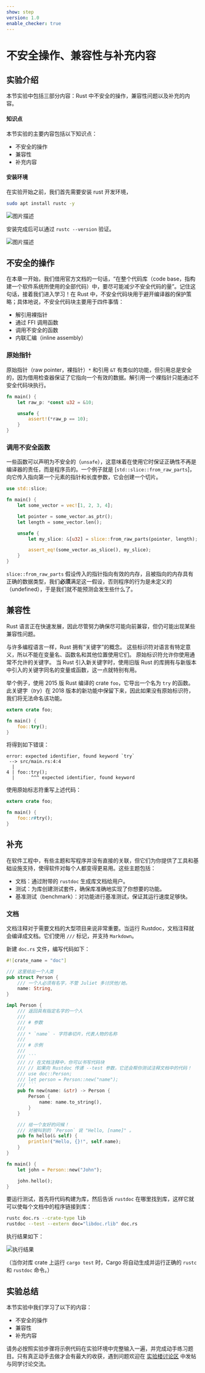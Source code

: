```yaml
---
show: step
version: 1.0
enable_checker: true
---
```


# 不安全操作、兼容性与补充内容

## 实验介绍

本节实验中包括三部分内容：Rust 中不安全的操作，兼容性问题以及补充的内容。

#### 知识点

本节实验的主要内容包括以下知识点：

- 不安全的操作
- 兼容性
- 补充内容

#### 安装环境

在实验开始之前，我们首先需要安装 rust 开发环境，

```bash
sudo apt install rustc -y
```
![图片描述](https://dn-simplecloud.shiyanlou.com/questions/uid810810-20220216-1644973783064)

安装完成后可以通过 `rustc --version` 验证。

![图片描述](https://dn-simplecloud.shiyanlou.com/questions/uid810810-20220216-1644973867988)

## 不安全的操作

在本章一开始，我们借用官方文档的一句话，“在整个代码库（code base，指构建一个软件系统所使用的全部代码）中，要尽可能减少不安全代码的量”。记住这句话，接着我们进入学习！在 Rust 中，不安全代码块用于避开编译器的保护策略；具体地说，不安全代码块主要用于四件事情：

- 解引用裸指针
- 通过 FFI 调用函数
- 调用不安全的函数
- 内联汇编（inline assembly）

### 原始指针

原始指针（raw pointer，裸指针）`*` 和引用 `&T` 有类似的功能，但引用总是安全的，因为借用检查器保证了它指向一个有效的数据。解引用一个裸指针只能通过不安全代码块执行。

```rust
fn main() {
    let raw_p: *const u32 = &10;

    unsafe {
        assert!(*raw_p == 10);
    }
}
```

### 调用不安全函数

一些函数可以声明为不安全的（`unsafe`），这意味着在使用它时保证正确性不再是编译器的责任，而是程序员的。一个例子就是 [`std::slice::from_raw_parts`]，向它传入指向第一个元素的指针和长度参数，它会创建一个切片。

```rust
use std::slice;

fn main() {
    let some_vector = vec![1, 2, 3, 4];

    let pointer = some_vector.as_ptr();
    let length = some_vector.len();

    unsafe {
        let my_slice: &[u32] = slice::from_raw_parts(pointer, length);

        assert_eq!(some_vector.as_slice(), my_slice);
    }
}
```

`slice::from_raw_parts` 假设传入的指针指向有效的内存，且被指向的内存具有正确的数据类型，我们**必须**满足这一假设，否则程序的行为是未定义的（undefined），于是我们就不能预测会发生些什么了。

## 兼容性

Rust 语言正在快速发展，因此尽管努力确保尽可能向前兼容，但仍可能出现某些兼容性问题。

与许多编程语言一样，Rust 拥有“关键字”的概念。 这些标识符对语言有特定意义，所以不能在变量名、函数名和其他位置使用它们。 原始标识符允许你使用通常不允许的关键字。 当 Rust 引入新关键字时，使用旧版 Rust 的库拥有与新版本中引入的关键字同名的变量或函数，这一点就特别有用。

举个例子，使用 2015 版 Rust 编译的 crate `foo`，它导出一个名为 `try` 的函数。 此关键字（_try_）在 2018 版本的新功能中保留下来，因此如果没有原始标识符，我们将无法命名该功能。

```rust
extern crate foo;

fn main() {
    foo::try();
}
```

将得到如下错误：

```text
error: expected identifier, found keyword `try`
 --> src/main.rs:4:4
  |
4 | foo::try();
  |      ^^^ expected identifier, found keyword
```

使用原始标志符重写上述代码：

```rust
extern crate foo;

fn main() {
    foo::r#try();
}
```

## 补充

在软件工程中，有些主题和写程序并没有直接的关联，但它们为你提供了工具和基础设施支持，使得软件对每个人都变得更易用。这些主题包括：

- 文档：通过附带的 `rustdoc` 生成库文档给用户。
- 测试：为库创建测试套件，确保库准确地实现了你想要的功能。
- 基准测试（benchmark）：对功能进行基准测试，保证其运行速度足够快。

### 文档

文档注释对于需要文档的大型项目来说非常重要。当运行 Rustdoc，文档注释就会编译成文档。它们使用 `///` 标记，并支持 `Markdown`。

新建 `doc.rs` 文件，编写代码如下：

````rust
#![crate_name = "doc"]

/// 这里给出一个人类
pub struct Person {
    /// 一个人必须有名字，不管 Juliet 多讨厌他/她。
    name: String,
}

impl Person {
    /// 返回具有指定名字的一个人
    ///
    /// # 参数
    ///
    /// * `name` - 字符串切片，代表人物的名称
    ///
    /// # 示例
    ///
    /// ```
    /// // 在文档注释中，你可以书写代码块
    /// // 如果向 Rustdoc 传递 --test 参数，它还会帮你测试注释文档中的代码！
    /// use doc::Person;
    /// let person = Person::new("name");
    /// ```
    pub fn new(name: &str) -> Person {
        Person {
            name: name.to_string(),
        }
    }

    /// 给一个友好的问候！
    /// 对被叫到的 `Person` 说 "Hello, [name]" 。
    pub fn hello(& self) {
        println!("Hello, {}!", self.name);
    }
}

fn main() {
    let john = Person::new("John");

    john.hello();
}
````

要运行测试，首先将代码构建为库，然后告诉 `rustdoc` 在哪里找到库，这样它就可以使每个文档中的程序链接到库：

```bash
rustc doc.rs --crate-type lib
rustdoc --test --extern doc="libdoc.rlib" doc.rs
```

执行结果如下：

![执行结果](https://doc.shiyanlou.com/courses/uid1172186-20200107-1578382945)

（当你对库 crate 上运行 `cargo test` 时，Cargo 将自动生成并运行正确的 `rustc` 和 `rustdoc` 命令。）

## 实验总结

本节实验中我们学习了以下的内容：

- 不安全的操作
- 兼容性
- 补充内容

请务必按照实验步骤将示例代码在实验环境中完整输入一遍，并完成动手练习题目。只有真正动手去做才会有最大的收获，遇到问题欢迎在 [实验楼讨论区](https://www.shiyanlou.com/questions/) 中发帖与同学讨论交流。

